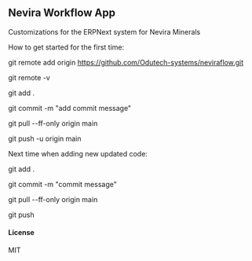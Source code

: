 ## Nevira Workflow App
Customizations for the ERPNext system for Nevira Minerals

How to get started for the first time:

git remote add origin https://github.com/Odutech-systems/neviraflow.git

git remote -v

git add .

git commit -m "add commit message"

git pull --ff-only origin main

git push -u origin main


Next time when adding new updated code:

git add .

git commit -m "commit message"

git pull --ff-only origin main

git push


#### License
MIT
